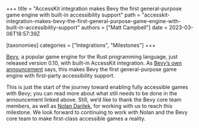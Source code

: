 +++
title = "AccessKit integration makes Bevy the first general-purpose game engine with built-in accessibility support"
path = "accesskit-integration-makes-bevy-the-first-general-purpose-game-engine-with-built-in-accessibility-support"
authors = ["Matt Campbell"]
date = 2023-03-06T18:57:39Z

[taxonomies]
categories = ["Integrations", "Milestones"]
+++

[Bevy](https://bevyengine.org/), a popular game engine for the Rust programming language, just released version 0.10, with built-in AccessKit integration. As [Bevy’s own announcement](https://bevyengine.org/news/bevy-0-10/#accesskit-integration-into-bevy-ui) says, this makes Bevy the first general-purpose game engine with first-party accessibility support.

This is just the start of the journey toward enabling fully accessible games with Bevy; you can read more about what still needs to be done in the announcement linked above. Still, we’d like to thank the Bevy core team members, as well as [Nolan Darilek](https://github.com/ndarilek), for working with us to reach this milestone. We look forward to continuing to work with Nolan and the Bevy core team to make first-class accessible games a reality.
